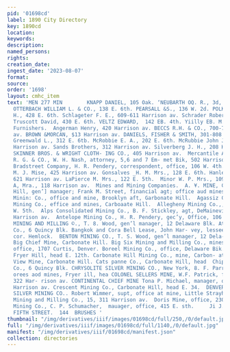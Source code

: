 ```yaml
---
pid: '01698cd'
label: 1890 City Directory
key: 1890cd
location: 
keywords: 
description: 
named_persons: 
rights: 
creation_date: 
ingest_date: '2023-08-07'
format: 
source: 
order: '1698'
layout: cmhc_item
text: 'MEN 277 MIN        KNAPP DANIEL, 105 Oak. ‘NEUBARTH OQ. R., 3d, se. cor. Oak.
  OTTERBACH WILLIAM L. & CO., 138 E. 6th. PEARSALL &S., 136 W. 2d. POLKINQGHORN C.
  H., 428 E. 6th. Schlageter F. E., 609-611 Harrison av. Schrader Robert, 200 E. 6th.
  Truscott David, 430 E. 6th. VELTZ EDWARD,  142 EB. 4th. Yiilly EB. M., 218 B. 3d.  Mens’
  Furnishers.  Angerman Henry, 420 Harrison av. BECCS R.H. & CO., 700-702 Harrison
  av. BROWN &MORCAN, $13 Harrison av. DANIELS, FISHER & SMITH, 301-808 Harrison av.
  Greenwald L., 312 E. 6tb. McRobbie E. A., 202 E. 6th. McRubbie John J. M., 600-602
  Harrison av. Sands Brothers, 312 Harrison av. Silverberg J. H., 208 Harrison av.
  SKINNER BROS. & WRIGHT CLOTH- ING CO., 405 Harrison av.  Mercantile Agencies.  DUN
  R. G. & CO., W. H. Nash, attorney, 5,6 and 7 Em- met Bik, 502 Harrison av.  The
  Bradstreet Company, H. R. Pendery, correspondent, office, 106 W. 4th.  Milliners.  Frantz
  M. J. Mise, 425 Harrison av. Gonsalves _H. M. Mrs., 128 E. 6th. Hanley & Kringen,
  621 Harrison av. LaPierce M. Mrs., 122 E. 5th.  Minor W. P. Mrs., 109 E. 4th. Thielke
  A, Mra., 118 Harrison av.  Mines and Mining Companies.  A. ¥. MINE, Charlies L.
  Hill, gen’] manager; Frank M. Street, financial agt; office aud mines, Iron Hill.  Adams
  Minin: Co., office and mine, Brooklyn aft, Garbonate Hill.  Agassiz Consolidated
  Mining Co., effice and mines, Carboaate Hill.  Allegheny Mining Co.,, office, 118
  W. 5th.  Alps Consolidated Mining Co., B. F. Stickley, agt, DeMaineville Blk, 600
  Harrison av.  Antelope Mining Co., H. R. Pendery, gec’y, Office, 106 W. 4th.  ANTIOCH
  MINING AND MILLING ©., T. 8. Wood, gen’l manager, 12 Delaware Blk. Atlantis Mining
  Co., 6 Quincy Blk. Bangkok and Cora Bell Lease, John Har- vey, lessee, office, 12th,
  cor. Hemlock.  BENTON MINING CO., T. S. Wood, gen’l manager, 12 Dela- _ ware Blk.
  Big Chief Mine, Carbonate Hill. Big Six Mining and Milling Co., mines, Breece Hill,
  office, 1707 Curtis, Denver. Boreel Mining Co., office, Delaware Bik. Buckeye Mine,
  Fryer Hill, head E. 12th. Carbonate Hill Mining Co., mine, Carbon- ate Hill. Castle
  View Mine, Carbonate Hill. Cats panne Co., Carbonate Hill, head  Chippewa Mining
  Co., 6 Quincy Blk. CHRYSOLITE SILVER MINING CO., New York, 8. F. Parriah, gen? mgr,
  orees aod mines, Fryer ill, hea COLONEL SELLERS MINE, W.F. Patrick, financial agt,
  322 Har- rison av. CONTINENTAL CHIEF MINE Tona P. Michael, manager, office, 421
  Harrison av. Crescent Mining Co., Carbonate Hill, head E. 34.  DENVER CITY CONSOLIDATED
  SILVER MINING CO.. Robert Wimmer, supt, office at mine, Little Strayhorse Gulch.  Dinero
  Mining and Milling Co., 15, 311 Harrison av.  Doris Mine, office, 230 E. 6th.  Dunkin
  Mining Co., C. P. Schumacher,  mauager, office, 415 E. sth.     Ji J. QUINN,  EaST
  FIFTH STREET.  144  BRUSHES '
thumbnail: "/img/derivatives/iiif/images/01698cd/full/250,/0/default.jpg"
full: "/img/derivatives/iiif/images/01698cd/full/1140,/0/default.jpg"
manifest: "/img/derivatives/iiif/01698cd/manifest.json"
collection: directories
---
```


